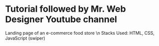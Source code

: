 # Tutorial followed by Mr. Web Designer Youtube channel

Landing page of an e-commerce food store \n
Stacks Used: HTML, CSS, JavaScript (swiper)
